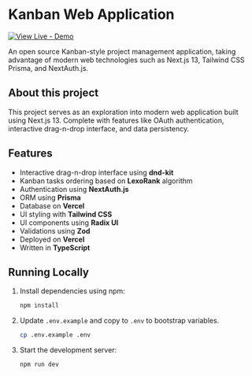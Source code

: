 # Kanban Web Application

[![View Live - Demo](https://img.shields.io/badge/View_Live-Demo-2ea44f)](https://kanban-app-leonseet.vercel.app)

An open source Kanban-style project management application, taking advantage of modern web technologies such as Next.js 13, Tailwind CSS Prisma, and NextAuth.js.

## About this project

This project serves as an exploration into modern web application built using Next.js 13. Complete with features like OAuth authentication, interactive drag-n-drop interface, and data persistency.

## Features

- Interactive drag-n-drop interface using **dnd-kit**
- Kanban tasks ordering based on **LexoRank** algorithm
- Authentication using **NextAuth.js**
- ORM using **Prisma**
- Database on **Vercel**
- UI styling with **Tailwind CSS**
- UI components using **Radix UI**
- Validations using **Zod**
- Deployed on **Vercel**
- Written in **TypeScript**

## Running Locally

1. Install dependencies using npm:
    ```sh
    npm install
    ```
2. Update `.env.example` and copy to `.env` to bootstrap variables.
    ```sh
    cp .env.example .env
    ```
3. Start the development server:
    ```sh
    npm run dev
    ```

<!-- ## License

Licensed under the [MIT license](https://github.com/YourGithubHandle/kanban-app/blob/main/LICENSE.md). -->
